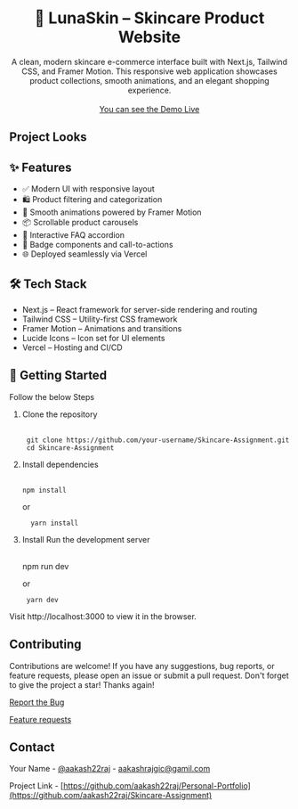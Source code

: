 <div align="center" id='readme-top'>
  
  <h1 align="center">🌿 LunaSkin – Skincare Product Website</h1>

  <p align="center">
   A clean, modern skincare e-commerce interface built with Next.js, Tailwind CSS, and Framer Motion. This responsive web application showcases product collections, smooth animations, and an elegant shopping experience.
    <br />   
    <br />
    <a href="https://lunaskin.vercel.app">You can see the Demo Live</a>
  </p>
</div>

## Project Looks



## ✨ Features

- ✅ Modern UI with responsive layout
- 🛍️ Product filtering and categorization
- 🎨 Smooth animations powered by Framer Motion
- 📦 Scrollable product carousels
- 💬 Interactive FAQ accordion
- 🔐 Badge components and call-to-actions
- 🌐 Deployed seamlessly via Vercel


## 🛠️ Tech Stack

- Next.js – React framework for server-side rendering and routing
- Tailwind CSS – Utility-first CSS framework
- Framer Motion – Animations and transitions
- Lucide Icons – Icon set for UI elements
- Vercel – Hosting and CI/CD


## 🚀 Getting Started
Follow the below Steps

<ol>
  <li>
   Clone the repository
    <br><br>

     git clone https://github.com/your-username/Skincare-Assignment.git
     cd Skincare-Assignment
     
  </li>
  
  <li>Install dependencies 
    <br><br>
    
    npm install
    
  or
  ```
    yarn install
  ```
    
  </li>

   <li>Install Run the development server
    <br><br>
    
   npm run dev
    
  or
  ```
   yarn dev
  ```
    
  </li>
</ol>

Visit http://localhost:3000 to view it in the browser.


## Contributing

Contributions are welcome! If you have any suggestions, bug reports, or feature requests, please open an issue or submit a pull request. 
Don't forget to give the project a star! Thanks again!

<a href="">Report the Bug</a>

<a href="">Feature requests</a>


<!-- CONTACT -->
## Contact

Your Name - [@aakash22raj](https://www.instagram.com/aakash22raj/) - aakashrajgic@gamil.com

Project Link - [https://github.com/aakash22raj/Personal-Portfolio](https://github.com/aakash22raj/Skincare-Assignment)
